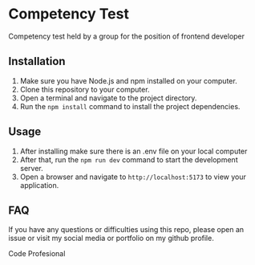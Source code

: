 # Competency Test

Competency test held by a group for the position of frontend developer

## Installation

1. Make sure you have Node.js and npm installed on your computer.
2. Clone this repository to your computer.
3. Open a terminal and navigate to the project directory.
4. Run the `npm install` command to install the project dependencies.

## Usage

1. After installing make sure there is an .env file on your local computer
2. After that, run the `npm run dev` command to start the development server.
3. Open a browser and navigate to `http://localhost:5173` to view your application.

## FAQ

If you have any questions or difficulties using this repo, please open an issue or visit my social media or portfolio on my github profile.
<!-- ryn -->
Code Profesional
